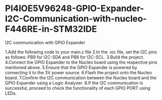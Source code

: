 # PI4IOE5V96248-GPIO-Expander-I2C-Communication-with-nucleo-F446RE-in-STM32IDE
I2C communication with GPIO Expander

1.Add the following code to your main.c file
2.In the .ioc file, set the I2C pins as follows: PB9 for I2C-SDA and PB8 for I2C-SCL.
3.Build the project.
4.Connect the GPIO Expander to the Nucleo board using the respective pins mentioned above.
5.Ensure that the GPIO Expander is powered by connecting it to the 3V power source.
6.Flash the project onto the Nucleo board.
7.Confirm the I2C communication between the Nucleo board and the GPIO Expander using a Logic Analyzer.
8.If the I2C communication is successful, proceed to check the functionality of each GPIO PORT using LEDs.


